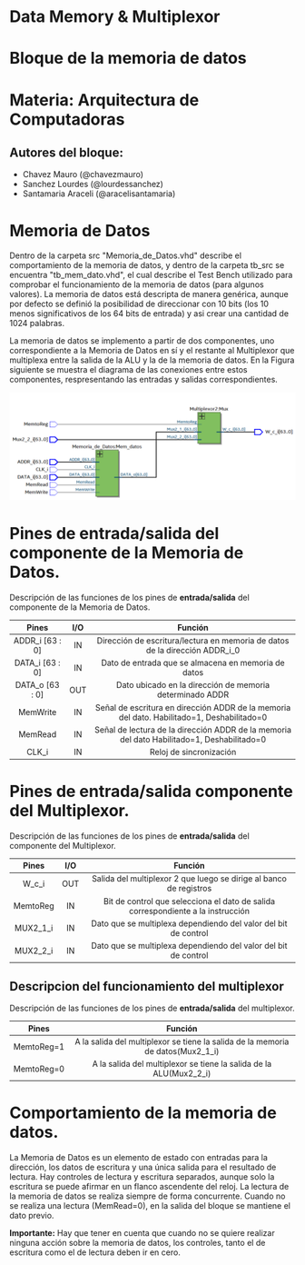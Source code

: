 # Data Memory & Multiplexor
# Bloque de la memoria de datos

# Materia: Arquitectura de Computadoras
## Autores del bloque:
- Chavez Mauro (@chavezmauro) 
- Sanchez Lourdes (@lourdessanchez)
- Santamaria Araceli (@aracelisantamaria)

# Memoria de Datos
Dentro de la carpeta src "Memoria_de_Datos.vhd" describe el comportamiento de la memoria de datos, y dentro de la carpeta tb_src se encuentra "tb_mem_dato.vhd", el cual describe el Test Bench utilizado para comprobar el funcionamiento de la memoria de datos (para algunos valores). La memoria de datos está descripta de manera genérica, aunque por defecto se definió la posibilidad de direccionar con 10 bits (los 10 menos significativos de los 64 bits de entrada) y asi crear una cantidad de 1024 palabras.

La memoria de datos se implemento a partir de dos componentes, uno correspondiente a la Memoria de Datos en sí y el restante al Multiplexor que multiplexa entre la salida de la ALU y la de la memoria de datos. En la Figura siguiente se muestra el diagrama de las conexiones entre estos componentes, respresentando las entradas y salidas correspondientes. 

![Memoria de datos & Mux](https://github.com/uP-ArqCom2018/Data_Memory/blob/master/images/DataMemory_Mux.PNG)


# Pines de entrada/salida del componente de la Memoria de Datos.
Descripción de las funciones de los pines de **entrada/salida** del componente de la Memoria de Datos.

| Pines                | I/O      |   Función                                                |
|     :----:           |  :----:  |          :----:                                            |
|ADDR_i [63 : 0]       | IN       | Dirección de escritura/lectura en memoria de datos de la dirección ADDR_i_0   |
|DATA_i [63 : 0]       | IN       | Dato de entrada  que se almacena en memoria de datos |
|DATA_o [63 : 0]       | OUT      | Dato ubicado en la dirección de memoria determinado ADDR    |
|MemWrite              | IN       | Señal de escritura en dirección ADDR de la memoria del dato. Habilitado=1, Deshabilitado=0   |
|MemRead               | IN       | Señal de lectura de la dirección ADDR de la memoria del dato Habilitado=1, Deshabilitado=0   |
|CLK_i                 | IN       | Reloj de sincronización ||CLK_i                 | IN       | Reloj de sincronización |

# Pines de entrada/salida componente del Multiplexor.
Descripción de las funciones de los pines de **entrada/salida** del componente del Multiplexor.

| Pines                | I/O      |   Función                                                |
|     :----:           |  :----:  |          :----:                                            |
|W_c_i                 | OUT      | Salida del multiplexor 2 que luego se dirige al banco de registros |
|MemtoReg              | IN       | Bit de control que selecciona el dato de salida correspondiente a la instrucción |
|MUX2_1_i              | IN       | Dato que se multiplexa dependiendo del valor del bit de control |
|MUX2_2_i              | IN       | Dato que se multiplexa dependiendo del valor del bit de control |


## Descripcion del funcionamiento del multiplexor 
Descripción de las funciones de los pines de **entrada/salida** del multiplexor.

| Pines                |    Función                                                |
|     :----:           |         :----:                                            |
|MemtoReg=1            | A la salida del multiplexor se tiene la salida de la memoria de datos(Mux2_1_i) |
|MemtoReg=0            | A la salida del multiplexor se tiene la salida de la ALU(Mux2_2_i) |

# Comportamiento de la memoria de datos.
La Memoria de Datos es un elemento de estado con entradas para la dirección, los datos de escritura y  una única salida para el resultado de lectura.  Hay controles de lectura y escritura separados, aunque solo la escritura se puede afirmar en un flanco ascendente del reloj. La lectura de la memoria de datos se realiza siempre de forma concurrente. 
Cuando no se realiza una lectura (MemRead=0), en la salida del bloque se mantiene el dato previo.

**Importante:** Hay que tener en cuenta que cuando no se quiere realizar ninguna acción sobre la memoria de datos, los controles, tanto el de escritura como el de lectura deben ir en cero. 


